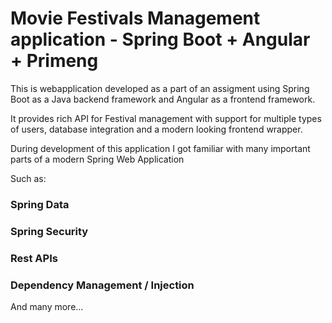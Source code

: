 # Movie Festivals Management application - Spring Boot + Angular + Primeng

This is webapplication developed as a part of an assigment using Spring Boot as a Java backend framework and Angular as a frontend framework.

It provides rich API for Festival management with support for multiple types of users, database integration and a modern looking frontend wrapper.

During development of this application I got familiar with many important parts of a modern Spring Web Application  
  
Such as:

### Spring Data
### Spring Security
### Rest APIs
### Dependency Management / Injection

And many more...


